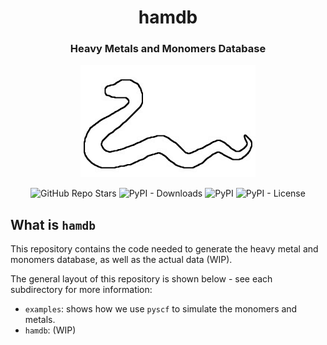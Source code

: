 <h1 align="center">hamdb</h1> 
<h3 align="center">Heavy Metals and Monomers Database</h3>

<p align="center">  
  <img alt="hamdblogo" src="https://github.com/JacksonBurns/hamdb/blob/main/hamdb_logo.png">
</p> 
<p align="center">
  <img alt="GitHub Repo Stars" src="https://img.shields.io/github/stars/JacksonBurns/hamdb?style=social">
  <img alt="PyPI - Downloads" src="https://img.shields.io/pypi/dm/hamdb">
  <img alt="PyPI" src="https://img.shields.io/pypi/v/hamdb">
  <img alt="PyPI - License" src="https://img.shields.io/github/license/JacksonBurns/hamdb">
</p>

## What is `hamdb`
This repository contains the code needed to generate the heavy metal and monomers database, as well as the actual data (WIP).

The general layout of this repository is shown below - see each subdirectory for more information:
 - `examples`: shows how we use `pyscf` to simulate the monomers and metals.
 - `hamdb`: (WIP)
